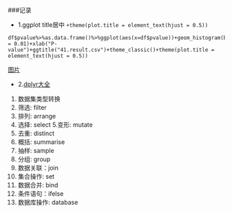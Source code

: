 ###记录

- 1.ggplot title居中 `+theme(plot.title = element_text(hjust = 0.5))`
```
df$pvalue%>%as.data.frame()%>%ggplot(aes(x=df$pvalue))+geom_histogram(binwidth = 0.01)+xlab("P-value")+ggtitle("41.result.csv")+theme_classic()+theme(plot.title = element_text(hjust = 0.5))
```
[图片](https://upload-images.jianshu.io/upload_images/9589088-9c2c5bd79a1e320b.png?imageMogr2/auto-orient/strip%7CimageView2/2/w/620/format/webp)

- 2.[dplyr大全](https://blog.csdn.net/wltom1985/article/details/54973811)
1.  数据集类型转换
2.   筛选:  filter
3. 排列: arrange
4. 选择: select
5.变形: mutate
6. 去重: distinct
7. 概括: summarise
8. 抽样: sample
9. 分组: group
10. 数据关联：join
11. 集合操作: set
12. 数据合并: bind
13. 条件语句：ifelse
14. 数据库操作: database
